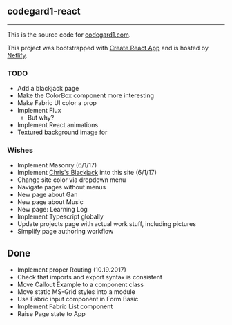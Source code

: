 ## codegard1-react
---

This is the source code for [codegard1.com](http://www.christopherodegard.com).

This project was bootstrapped with [Create React App](https://github.com/facebookincubator/create-react-app) and is hosted by [Netlify](https://www.netlify.com/).


### TODO
* Add a blackjack page
* Make the ColorBox component more interesting
* Make Fabric UI color a prop
* Implement Flux 
  * But why? 
* Implement React animations
* Textured background image for <Heading>

### Wishes
* Implement Masonry (6/1/17)
* Implement [Chris's Blackjack](https://github.com/codegard1/blackjack) into this site (6/1/17)
* Change site color via dropdown menu
* Navigate pages without menus
* New page about Gan
* New page about Music
* New page: Learning Log
* Implement Typescript globally
* Update projects page with actual work stuff, including pictures
* Simplify page authoring workflow  

## Done
* Implement proper Routing (10.19.2017)
* Check that imports and export syntax is consistent
* Move Callout Example to a component class
* Move static MS-Grid styles into a module
* Use Fabric input component in Form Basic
* Implement Fabric List component
* Raise Page state to App